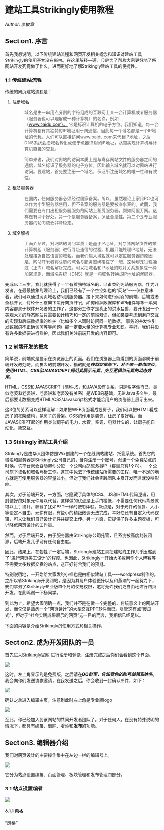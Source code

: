 # 建站工具Strikingly使用教程

*Author: 李敏章*

## Section1. 序言

首先我想说明，以下传统建站流程和网页开发相关概念和知识对建站工具Strikingly的使用基本没有影响。在这里解释一遍，只是为了帮助大家更好地了解网站开发究竟做了什么，进而更好地了解Strikingly建站工具的便捷性。

### 1.1 传统建站流程

传统的网页建站流程是：

1. 注册域名 

   > 域名是由一串用点分割的字符组成的互联网上某一台计算机或者服务器（服务器也可以理解成一种计算机）的名称，例如（www.baidu.com）。 它是标识计算机的电子方位。我们知道，每一台计算机都有其独特的IP地址用于网通信，因此每一个域名都是一个IP地址的代称。人们可以直接访问www.baidu.com来代替IP地址，之后DNS系统会把域名转化成便于机器识别的IP地址，从而实现计算机与计算机直接的交互。
   >
   > 简单来说，我们对网站的访问本质上是与寄存网站文件的服务器之间的通信，域名标识了服务器的电子方位，因此输入域名就可以对网站进行访问。要建站，首先要注册一个域名，保证所注册域名的唯一性和有效性。

   

2. 租赁服务器

   > 在国内，任何服务器必须经过国家备案。所以，虽然理论上家用PC也可以作为小型服务器使用，但不备案的服务器是要被查水表的。故而，我们需要在专门出租服务器服务的网站上租赁服务器，例如阿里万网。这样做有两个好处，第一个是服务器备案，保证合法性，第二个是专业服务器的访问流会非常稳定。

3. 域名解析

   > ​	上面介绍过，对网站的访问本质上是基于IP地址，对存储网站文件的某计算机组（服务器）进行寻址通信的过程。机器只能处理IP地址，无法处理接近自然语言的域名。而我们输入域名就可以定位服务器的原因是，网站开发者将注册的域名与服务器绑定在了一起。这种绑定过程通过（正向）域名解析完成。可以把域名和IP地址的映射关系想象成一种加密规则，而域名系统（DNS）就是一将域名转换成IP地址的解码器。

完成以上三步，我们就获得了一个有着独特域名的、已备案的网站服务器。作为开发者，在最最抽象的理论上，我们已经有了一个空空如也的“网站”----仅仅意味着，我们可以通过网页域名访问到服务器。接下来如何进行网页的前端、后端或者全栈开发，讨论什么框架下进行网页开发，如何维护数据库和API组件等等一系列内容都属于软件开发者的工作了。这部分工作才是真正的洪水猛兽，要开发出一个美观大方的静态网站只需要设计精巧和一定的前端知识，但如果要考虑到用户交互的实现和后端数据库的维护（比如多个人同时访问同一组数据， 事务的并发性引发数据的不正确访问等等问题）那一定要大量的计算机专业知识。幸好，我们并没有许多数据要进行维护，因此我们关注前端开发的内容即可。

### 1.2 前端开发的概念

简单说，前端就是显示在浏览器上的页面。我们在浏览器上能看到的页面都属于前端开发的范畴。而狭义的前端开发，指的就是***在既定框架下，对于某一静态网页，使用HTML、CSS和JAVASCRIPT规范其展示元素、交互逻辑和元素的动态效果***。

HTML，CSS和JAVASCRIPT（简称JS，和JAVA没有关系，只是名字像而已，类似老婆和老婆饼，老婆饼和老婆没有关系）是WEB的基础，无论Java多么牛，最后都要让数据变成HTML/CSS/Javascript格式才能给用户的浏览器上展示出来。

这3位的关系可以这样理解：如果把WEB页面看成是房子，我们可以把HTML看成房子的框架结构，是房子的骨架。CSS的作用是装饰，让房子变好看。而JAVASCRIPT起的作用类似房子的电力，水管，空调，电器什么的，让房子能自动化，能交互。

### 1.3 Strikingly 建站工具介绍

Strikingly是由华人团体仿照Wix创建的一个在线网站建站、托管系统。首先它的域名和服务器是Strikingly公司自己的，当你注册一个账号，创建一个免费站点的时候，该平台就会自动帮你分配一个公司内部服务器IP（容量只有1个G）、一个公司旗下域名和域名解析工作。这其中免去了传统建站所需要的工程，唯一不足的地方就是可使用服务器的容量过小，但对于我们社会实践团队主页开发而言就没啥影响。

其次，对于前端开发，一方面，它隐藏了具体的CSS、JS和HTML代码逻辑，用封装好的对象元件用以代替。这样做的优点是上手门槛低，不需要任何代码背景就可以上手设计，获得了犹如PPT一样的使用体验。缺点是，对于元件的位置、大小等设定不自由，元件有限，有些小的精细微调无法完成，幸好它还有自定义代码逻辑，可以让我们自己设计元件并提交上传。另一方面，它提供了许多主题模板，可以降低网页设计的工作量。

然而，对于后端开发，由于服务器由Strikingly公司托管，且系统被高度封装闭源，后端开发几乎没有任何自由度。

因此，结果上，在牺牲了一定后端，Strikingly建站工具把建站的工作几乎压缩到了“进行网页美工设计”的程度。也因此，Strikingly一开始大多数用作个人博客等不需要太多数据交换的站点，这正好符合我们的预期。

特别说明地，一开始给大家发的小样也是由相似建站工具----wordpress制作的。之所以转Strikingly开发网站，是因为其用户体验更好以及和燕如的一起努力下，我们拿到了Strikingly专业版四个月的使用权限，这将允许我们更自由地进行网页开发，在此鸣谢一下杨同学。

到此为止，希望大家明确一点，我们并不是在做一个完整的、传统意义上的网站开发，而仅仅是熟悉一个“网页设计”的大型交互PPT软件而已。尽管这有点“傻瓜式”，但对于“社会实践成果展示的网页”这一目的而言，我相信已经足以。

下面的内容是介绍Strikingly的使用方式和相关操作。

## Section2. 成为开发团队的一员

首先进入[Strikingly官网](http://strk.ly/?uc=kqXLGLiM31F) 进行注册和登录，注册完成之后你们会看到这个界面。

![](https://raw.githubusercontent.com/limzh00/web/master/web/img/fig1.png?token=AQFKGQU7IAFOFLBBJCA6UV27FJ7GO)

这时，左上角显示的是免费版。之后请在***QQ群里，告知我你的账号邮箱和姓名***。 我会向你们发送协作邀请，在我发送之后，你会收到一封确认邮件，如下：

![](https://raw.githubusercontent.com/limzh00/web/master/web/img/fig2.png?token=AQFKGQQSOD4EUZEHFM5Y2UC7FJ7JI)

确认之后进入编辑主页，注意到此时左上角是专业版logo

![](https://raw.githubusercontent.com/limzh00/web/master/web/img/fig3.png?token=AQFKGQQQHA65PR3XNE3I6IK7FJ7KM)

至此，你已经加入到该网站的共同开发者团队了。对于任何人，在没有特殊说明的情况下，都具有编辑、删除、增添和**发布**的功能。

## Section3. 编辑器介绍

我们对网页设计的主要操作集中在左边一栏的编辑器上。

![](https://raw.githubusercontent.com/limzh00/web/master/web/img/fig4.png?token=AQFKGQU2YS6EHET2RNN4B2S7FJ7LQ)

它分为站点设置编辑、页面管理、板块管理和发布管理四部分。

### 3.1 站点设置编辑

![](https://raw.githubusercontent.com/limzh00/web/master/web/img/fig6.png?token=AQFKGQVJWRJUNKNXSKMHT6C7FJ7NQ)

#### 3.1.1 风格

“风格”